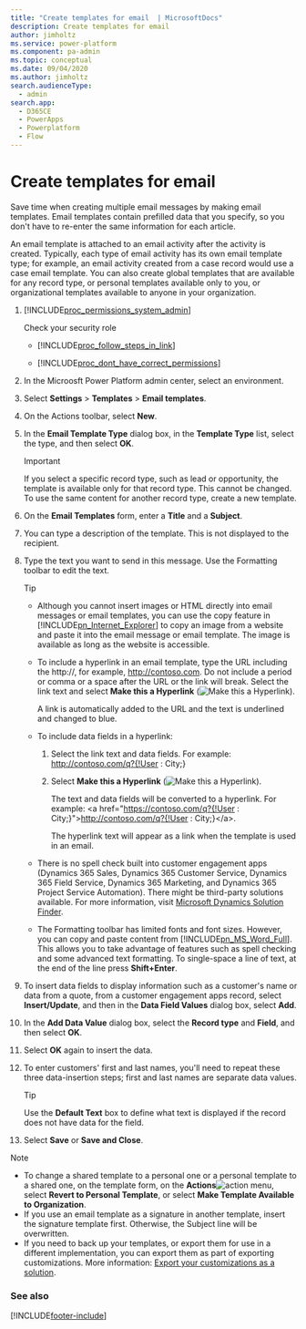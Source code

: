 ```yaml
---
title: "Create templates for email  | MicrosoftDocs"
description: Create templates for email
author: jimholtz
ms.service: power-platform
ms.component: pa-admin
ms.topic: conceptual
ms.date: 09/04/2020
ms.author: jimholtz
search.audienceType: 
  - admin
search.app:
  - D365CE
  - PowerApps
  - Powerplatform
  - Flow
---
```

# Create templates for email

Save time when creating multiple email messages by making email templates. Email templates contain prefilled data that you specify, so you don't have to re-enter the same information for each article.  
  
An email template is attached to an email activity after the activity is created. Typically, each type of email activity has its own email template type; for example, an email activity created from a case record would use a case email template. You can also create global templates that are available for any record type, or personal templates available only to you, or organizational templates available to anyone in your organization.  
  
1. [!INCLUDE[proc_permissions_system_admin](../includes/proc-permissions-system-admin.md)]  
  
    Check your security role  
  
   - [!INCLUDE[proc_follow_steps_in_link](../includes/proc-follow-steps-in-link.md)]  
  
   - [!INCLUDE[proc_dont_have_correct_permissions](../includes/proc-dont-have-correct-permissions.md)]  
  
2. In the Microosft Power Platform admin center, select an environment. 

3. Select **Settings** > **Templates** > **Email templates**.  
  
4. On the Actions toolbar, select **New**.  
  
5. In the **Email Template Type** dialog box, in the **Template Type** list, select the type, and then select **OK**.  
  
   > [!IMPORTANT]
   >  If you select a specific record type, such as lead or opportunity, the template is available only for that record type. This cannot be changed. To use the same content for another record type, create a new template.  
  
6. On the **Email Templates** form, enter a **Title** and a **Subject**.  
  
7. You can type a description of the template. This is not displayed to the recipient.  
  
8. Type the text you want to send in this message. Use the Formatting toolbar to edit the text.  
  
   > [!TIP]
   > - Although you cannot insert images or HTML directly into email messages or email templates, you can use the copy feature in [!INCLUDE[pn_Internet_Explorer](../includes/pn-internet-explorer.md)] to copy an image from a website and paste it into the email message or email template.  The image is available as long as the website is accessible.  
   > - To include a hyperlink in an email template, type the URL including the http://, for example, http://contoso.com. Do not include a period or comma or a space after the URL or the link will break. Select the link text and select **Make this a Hyperlink** (![Make this a Hyperlink](../admin/media/make-this-hyperlink.png "Make this a Hyperlink")).  
   > 
   >    A link is automatically added to the  URL and the text is underlined and changed to blue.  
   > - To  include data fields in a hyperlink:  
   > 
   >   1. Select the link text and data fields. For example: http://contoso.com/q?{!User : City;}  
   >   2. Select **Make this a Hyperlink** (![Make this a Hyperlink](../admin/media/make-this-hyperlink.png "Make this a Hyperlink")).  
   > 
   >      The text and data fields will be converted to a hyperlink. For example: \<a href="https://contoso.com/q?{!User : City;}">http://contoso.com/q?{!User : City;}\</a>.  
   > 
   >      The hyperlink text will appear as a link when the template is used in an email.  
   > - There is no spell check built into customer engagement apps (Dynamics 365 Sales, Dynamics 365 Customer Service, Dynamics 365 Field Service, Dynamics 365 Marketing, and Dynamics 365 Project Service Automation). There might be third-party solutions available. For more information, visit [Microsoft Dynamics Solution Finder](https://www.microsoft.com/dynamics365/partners).  
   > - The Formatting toolbar has limited fonts and font sizes. However, you can copy and paste content from [!INCLUDE[pn_MS_Word_Full](../includes/pn-ms-word-full.md)]. This allows you to take advantage of features such as spell checking and some advanced text formatting. To single-space a line of text, at the end of the line press **Shift+Enter**.  
  
9. To insert data fields to display information such as a customer's name or data from a quote, from a customer engagement apps record, select **Insert/Update**, and then in the **Data Field Values** dialog box, select **Add**.  
  
10. In the **Add Data Value** dialog box, select the **Record type** and **Field**, and then select **OK**.  
  
11. Select **OK** again to insert the data.  
  
12. To enter customers' first and last names, you'll need to repeat these three data-insertion steps; first and last names are separate data values.  
  
    > [!TIP]
    >  Use the **Default Text** box to define what text is displayed if the record does not have data for the field.  
  
13. Select **Save** or **Save and Close**.  
  
> [!NOTE]
> - To change a shared template to a personal one or a personal template to a shared one, on the template form, on the **Actions**![action](../admin/media/action-button.png "action") menu, select **Revert to Personal Template**, or select **Make Template Available to Organization**.  
> - If you use an email template as a signature in another template, insert the signature template first. Otherwise, the Subject line will be overwritten.  
> - If you need to back up your templates, or export them for use in a different implementation, you can export them as part of exporting customizations. More information: [Export your customizations as a solution](/powerapps/maker/model-driven-apps/distribute-model-driven-app).  
  
### See also  



[!INCLUDE[footer-include](../includes/footer-banner.md)]